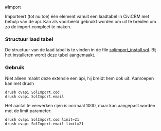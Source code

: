 #Import 

Importeert (tot nu toe) één element vanuit een laadtabel in CiviCRM met behulp van de api.
Kan als voorbeeld gebruikt worden om uit te breiden om zo de import compleet te maken.

### Structuur laad tabel 
De structuur van de laad tabel is te vinden in de file 
[solimport_install.sql](sql/solimport_install.sql). Bij het installeren wordt deze tabel aangemaakt.

### Gebruik
Niet alleen maakt deze extensie een api, hij breidt hem ook uit. Aanroepen
kan met drush

    drush cvapi SolImport.cod
    drush cvapi SolImport.email

Het aantal te verwerken rijen is normaal 1000, maar kan aangepast worden met de limit parameter:

    drush cvapi SolImport.cod limit=21
    drush cvapi SolImport.email limit=21
